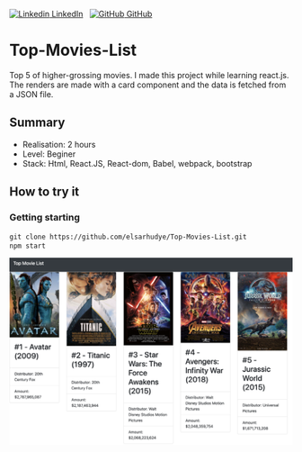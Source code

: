 [![Linkedin](https://i.stack.imgur.com/gVE0j.png) LinkedIn](https://www.linkedin.com/in/rhudyemangoye/)
&nbsp;
[![GitHub](https://i.stack.imgur.com/tskMh.png) GitHub](https://github.com/elsarhudye/)

# Top-Movies-List

Top 5 of higher-grossing movies. 
I made this project while learning react.js. The renders are made with a card component and the data is fetched from a JSON file. 

## Summary

- Realisation: 2 hours 
- Level: Beginer
- Stack: Html, React.JS, React-dom, Babel, webpack, bootstrap

## How to try it

### Getting starting
````
git clone https://github.com/elsarhudye/Top-Movies-List.git
npm start

````



![Alt text](./github_media/img1.png?raw=true "Top Movies List project")



